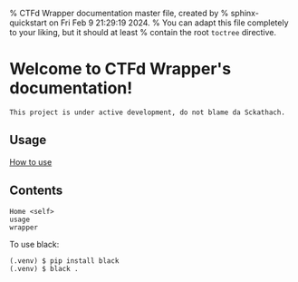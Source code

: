 % CTFd Wrapper documentation master file, created by
% sphinx-quickstart on Fri Feb  9 21:29:19 2024.
% You can adapt this file completely to your liking, but it should at least
% contain the root `toctree` directive.

# Welcome to CTFd Wrapper's documentation!

```{note}
This project is under active development, do not blame da Sckathach.
```

## Usage

[How to use](./usage.md)

## Contents

```{toctree}
Home <self>
usage
wrapper
```

To use black:

```console
(.venv) $ pip install black
(.venv) $ black .
```
